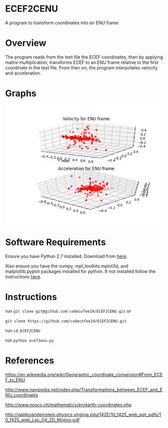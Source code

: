 # ECEF2CENU
A program to transform coordinates into an ENU frame

# Overview
The program reads from the text file the ECEF coordinates, then by applying 
matrix multiplication, transforms ECEF to an ENU frame relative to the first 
coordinate in the text file. From then on, the program interpolates velocity 
and acceleration.  

# Graphs
![alt text](graphs.png)


# Software Requirements 

Ensure you have Python 2.7 installed. Download from [here](https://www.python.org/downloads/).

Also ensure you have the numpy, mpl_toolkits.mplot3d, and matplotlib.pyplot packages installed for python. If not installed follow the instructions [here](https://matplotlib.org/faq/installing_faq.html#clean-install). 


# Instructions

run `git clone git@github.com:codecofee19/ECEF2CENU.git` or 

`git clone https://github.com/codecofee19/ECEF2CENU.git` 

run  `cd ECEF2CENU`

run  `python ecef2enu.py` 



# References 

https://en.wikipedia.org/wiki/Geographic_coordinate_conversion#From_ECEF_to_ENU

http://www.navipedia.net/index.php/Transformations_between_ECEF_and_ENU_coordinates

http://www.nosco.ch/mathematics/en/earth-coordinates.php  

http://galileoandeinstein.physics.virginia.edu/142E/10_1425_web_ppt_pdfs/10_1425_web_Lec_04_2D_Motion.pdf
